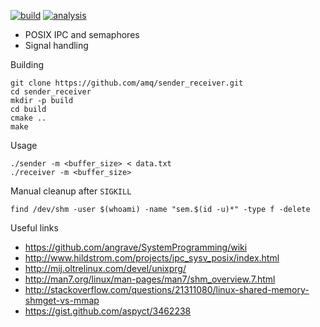 [![build](https://img.shields.io/travis/amq/sender_receiver.svg)](https://travis-ci.org/amq/sender_receiver)
[![analysis](https://img.shields.io/coverity/scan/8805.svg)](https://scan.coverity.com/projects/amq-sender_receiver)

- POSIX IPC and semaphores
- Signal handling

Building
```
git clone https://github.com/amq/sender_receiver.git
cd sender_receiver
mkdir -p build
cd build
cmake ..
make
```

Usage
```
./sender -m <buffer_size> < data.txt
./receiver -m <buffer_size>
```

Manual cleanup after `SIGKILL`
```
find /dev/shm -user $(whoami) -name "sem.$(id -u)*" -type f -delete
```

Useful links
- https://github.com/angrave/SystemProgramming/wiki
- http://www.hildstrom.com/projects/ipc_sysv_posix/index.html
- http://mij.oltrelinux.com/devel/unixprg/
- http://man7.org/linux/man-pages/man7/shm_overview.7.html
- http://stackoverflow.com/questions/21311080/linux-shared-memory-shmget-vs-mmap
- https://gist.github.com/aspyct/3462238